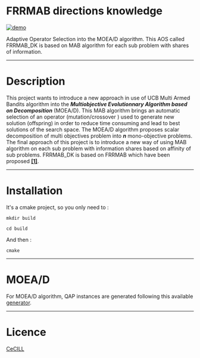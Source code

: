 # FRRMAB directions knowledge

[![demo](https://img.shields.io/badge/Github-project-blue.svg?style=flat-square)](https://github.com/jbuisine/FRRMAB_DK.git)

Adaptive Operator Selection into the MOEA/D algorithm. This AOS called FRRMAB_DK is based on MAB algorithm for each sub problem with shares of information.

---
# Description

This project wants to introduce a new approach in use of UCB Multi Armed Bandits algorithm into the  ***Multiobjective Evolutionnary Algorithm based on Decomposition*** (MOEA/D).
This MAB algorithm brings an automatic selection of an operator (mutation/crossover ) used to generate new solution (offspring) in order to reduce time consuming and lead to best solutions of the search space.
The MOEA/D algorithm proposes scalar decomposition of multi objectives problem into ***n*** mono-objective problems.
The final approach of this project is to introduce a new way of using MAB algorithm on each sub problem with information shares based on affinity of sub problems. FRRMAB_DK is based on FRRMAB which have been proposed **[[1]](https://doi.org/10.1109/TEVC.2013.2239648)**.

---

# Installation

It's a cmake project, so you only need to :

```
mkdir build
```

```
cd build
```

And then :
```
cmake
```

---

# MOEA/D

For MOEA/D algorithm, QAP instances are generated following this available [generator](http://www.cs.bham.ac.uk/~jdk/mQAP/).

---

# Licence

[CeCILL](http://www.cecill.info/index.en.html)
